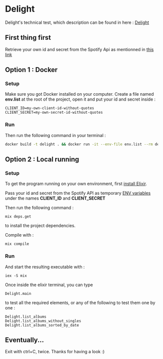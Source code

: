 # Delight

Delight's technical test, which description can be found in here : [Delight](https://app-delight.notion.site/Stage-Back-End-API-Spotify-1367274055b680c39ff5c90a42d8083f)

## First thing first

Retrieve your own id and secret from the Spotify Api as mentionned in [this link](https://developer.spotify.com/documentation/web-api/tutorials/getting-started)

## Option 1 : Docker

### Setup
Make sure you got Docker installed on your computer.
Create a file named **env.list** at the root of the project, open it and put your id and secret inside :
```
CLIENT_ID=my-own-client-id-without-quotes
CLIENT_SECRET=my-own-secret-id-without-quotes
```

### Run

Then run the following command in your terminal :
``` sh
docker build -t delight . && docker run -it --env-file env.list --rm delight
```

## Option 2 : Local running

### Setup

To get the program running on your own environment, first [install Elixir](https://elixir-lang.org/install.html#by-operating-system).

Pass your id and secret from the Spotify API as temporary [ENV variables](https://www.autodesk.com/fr/support/technical/article/caas/sfdcarticles/sfdcarticles/FRA/How-to-set-an-environment-variable.html) under the names **CLIENT_ID** and **CLIENT_SECRET**

Then run the following command :
``` shell
mix deps.get
```
to install the project dependencies.

Compile with :
``` shell
mix compile
```

### Run 

And start the resulting executable with :
``` shell
iex -S mix  
```

Once inside the elixir terminal, you can type 
```
Delight.main
```
to test all the required elements, or any of the following to test them one by one :
```
Delight.list_albums
Delight.list_albums_without_singles
Delight.list_albums_sorted_by_date
```

## Eventually...

Exit with ctrl+C, twice.
Thanks for having a look :)
